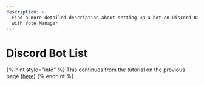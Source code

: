 ```yaml
---
description: >-
  Find a more detailed description about setting up a bot on Discord Bot List
  with Vote Manager
---
```


# Discord Bot List

{% hint style="info" %}
This continues from the tutorial on the previous page ([here](general.md))
{% endhint %}
